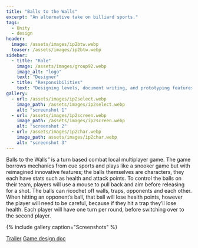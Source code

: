 ```yaml
---
title: "Balls to the Walls"
excerpt: "An alternative take on billiard sports."
tags:
  - Unity
  - design
header:
  image: /assets/images/ip2btw.webp
  teaser: /assets/images/ip2btw.webp
sidebar:
  - title: "Role"
    image: /assets/images/group92.webp
    image_alt: "logo"
    text: "Designer"
  - title: "Responsibilities"
    text: "Designing levels, document writing, and prototyping features/mechanics"
gallery:
  - url: /assets/images/ip2select.webp
    image_path: /assets/images/ip2select.webp
    alt: "screenshot 1"
  - url: /assets/images/ip2screen.webp
    image_path: /assets/images/ip2screen.webp
    alt: "screenshot 2"
  - url: /assets/images/ip2char.webp
    image_path: assets/images/ip2char.webp
    alt: "screenshot 3"
---
```


Balls to the Walls” is a turn based combat local multiplayer game. The game borrows mechanics from cue sports and plays like a snooker game but with reimagined innovative features; the balls themselves are characters, they each have stats such as health and attack points. To control the balls on their team, players will use a mouse to pull back and aim before releasing for a shot. The balls can ricochet off walls, traps, opponents and each other. When hitting an opponent’s ball, that ball will lose health points, however the player will need to be careful, because if they hit a trap they’ll lose health. Each player will have one turn per round, before switching over to the second player.


{% include gallery caption="Screenshots" %}

<a href="https://youtu.be/9RLU5EbYmxc/" class="btn btn--primary">Trailer</a>
<a href="https://docs.google.com/document/d/1N8bHEpbcwkbvyJ9b03wEOu1IzH_Z0YHe3LqlA1oKQSM/edit?usp=sharing" class="btn btn--secondary">Game design doc</a>
